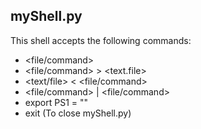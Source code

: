 ## myShell.py

This shell accepts the following commands:

- <file/command>
- <file/command> > <text.file>
- <text/file> < <file/command>
- <file/command> | <file/command>
- export PS1 = "<newPromp>"
- exit (To close myShell.py)
